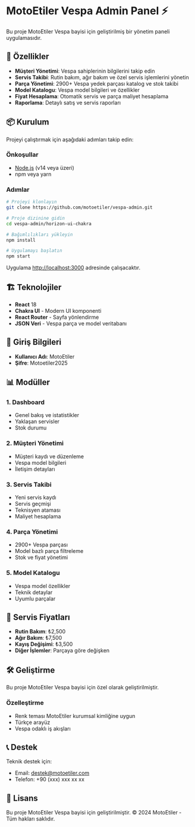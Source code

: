 # MotoEtiler Vespa Admin Panel ⚡️

Bu proje MotoEtiler Vespa bayisi için geliştirilmiş bir yönetim paneli uygulamasıdır.

## 🚀 Özellikler

- **Müşteri Yönetimi**: Vespa sahiplerinin bilgilerini takip edin
- **Servis Takibi**: Rutin bakım, ağır bakım ve özel servis işlemlerini yönetin  
- **Parça Yönetimi**: 2900+ Vespa yedek parçası katalog ve stok takibi
- **Model Katalogu**: Vespa model bilgileri ve özellikler
- **Fiyat Hesaplama**: Otomatik servis ve parça maliyet hesaplama
- **Raporlama**: Detaylı satış ve servis raporları

## 📦 Kurulum

Projeyi çalıştırmak için aşağıdaki adımları takip edin:

### Önkoşullar
- [Node.js](https://nodejs.org/en/) (v14 veya üzeri)
- npm veya yarn

### Adımlar

```bash
# Projeyi klonlayın
git clone https://github.com/motoetiler/vespa-admin.git

# Proje dizinine gidin
cd vespa-admin/horizon-ui-chakra

# Bağımlılıkları yükleyin
npm install

# Uygulamayı başlatın
npm start
```

Uygulama [http://localhost:3000](http://localhost:3000) adresinde çalışacaktır.

## 🏗️ Teknolojiler

- **React** 18
- **Chakra UI** - Modern UI komponenti
- **React Router** - Sayfa yönlendirme
- **JSON Veri** - Vespa parça ve model veritabanı

## 🔐 Giriş Bilgileri

- **Kullanıcı Adı**: MotoEtiler
- **Şifre**: Motoetiler2025

## 📊 Modüller

### 1. Dashboard
- Genel bakış ve istatistikler
- Yaklaşan servisler
- Stok durumu

### 2. Müşteri Yönetimi
- Müşteri kaydı ve düzenleme
- Vespa model bilgileri
- İletişim detayları

### 3. Servis Takibi
- Yeni servis kaydı
- Servis geçmişi
- Teknisyen ataması
- Maliyet hesaplama

### 4. Parça Yönetimi
- 2900+ Vespa parçası
- Model bazlı parça filtreleme
- Stok ve fiyat yönetimi

### 5. Model Katalogu
- Vespa model özellikler
- Teknik detaylar
- Uyumlu parçalar

## 🎯 Servis Fiyatları

- **Rutin Bakım**: ₺2,500
- **Ağır Bakım**: ₺7,500  
- **Kayış Değişimi**: ₺3,500
- **Diğer İşlemler**: Parçaya göre değişken

## 🛠️ Geliştirme

Bu proje MotoEtiler Vespa bayisi için özel olarak geliştirilmiştir.

### Özelleştirme
- Renk teması MotoEtiler kurumsal kimliğine uygun
- Türkçe arayüz
- Vespa odaklı iş akışları

## 📞 Destek

Teknik destek için:
- Email: destek@motoetiler.com
- Telefon: +90 (xxx) xxx xx xx

## 📄 Lisans

Bu proje MotoEtiler Vespa bayisi için geliştirilmiştir.
© 2024 MotoEtiler - Tüm hakları saklıdır.
